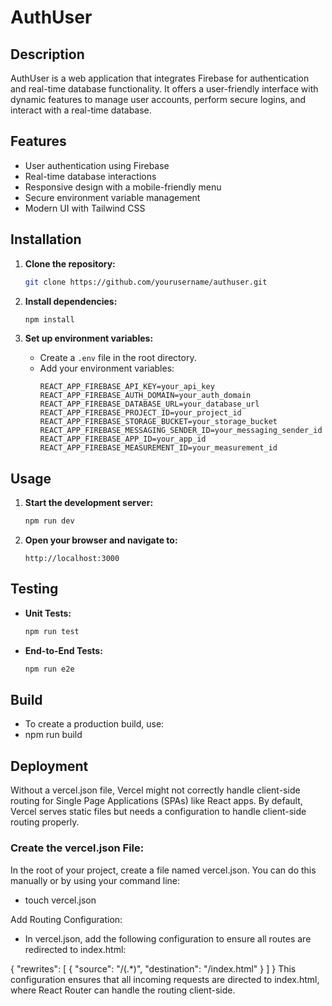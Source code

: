 # AuthUser

## Description
AuthUser is a web application that integrates Firebase for authentication and real-time database functionality. It offers a user-friendly interface with dynamic features to manage user accounts, perform secure logins, and interact with a real-time database.

## Features
- User authentication using Firebase
- Real-time database interactions
- Responsive design with a mobile-friendly menu
- Secure environment variable management
- Modern UI with Tailwind CSS

## Installation
1. **Clone the repository:**
    ```bash
    git clone https://github.com/yourusername/authuser.git
    ```

2. **Install dependencies:**
    ```bash
    npm install
    ```

3. **Set up environment variables:**
    - Create a `.env` file in the root directory.
    - Add your environment variables:
      ```env
      REACT_APP_FIREBASE_API_KEY=your_api_key
      REACT_APP_FIREBASE_AUTH_DOMAIN=your_auth_domain
      REACT_APP_FIREBASE_DATABASE_URL=your_database_url
      REACT_APP_FIREBASE_PROJECT_ID=your_project_id
      REACT_APP_FIREBASE_STORAGE_BUCKET=your_storage_bucket
      REACT_APP_FIREBASE_MESSAGING_SENDER_ID=your_messaging_sender_id
      REACT_APP_FIREBASE_APP_ID=your_app_id
      REACT_APP_FIREBASE_MEASUREMENT_ID=your_measurement_id
      ```

## Usage
1. **Start the development server:**
    ```bash
    npm run dev
    ```

2. **Open your browser and navigate to:**
    ```
    http://localhost:3000
    ```

## Testing
- **Unit Tests:**
    ```bash
    npm run test
    ```

- **End-to-End Tests:**
    ```bash
    npm run e2e
    ```

## Build
- To create a production build, use:
- npm run build

## Deployment
Without a vercel.json file, Vercel might not correctly handle client-side routing for Single Page Applications (SPAs) like React apps. By default, Vercel serves static files but needs a configuration to handle client-side routing properly.

### Create the vercel.json File:
In the root of your project, create a file named vercel.json. You can do this manually or by using your command line:

- touch vercel.json

Add Routing Configuration:
- In vercel.json, add the following configuration to ensure all routes are redirected to index.html:

{
  "rewrites": [
    { "source": "/(.*)", "destination": "/index.html" }
  ]
}
This configuration ensures that all incoming requests are directed to index.html, where React Router can handle the routing client-side.
